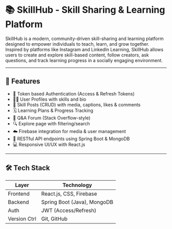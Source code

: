 # 📚 SkillHub - Skill Sharing & Learning Platform

SkillHub is a modern, community-driven skill-sharing and learning platform designed to empower individuals to teach, learn, and grow together. Inspired by platforms like Instagram and LinkedIn Learning, SkillHub allows users to create and explore skill-based content, follow creators, ask questions, and track learning progress in a socially engaging environment.

---

## 🚀 Features

- 🔐 Token based Authentication (Access & Refresh Tokens)
- 🧑‍🏫 User Profiles with skills and bio
- 📸 Skill Posts (CRUD) with media, captions, likes & comments
- 🗓️ Learning Plans & Progress Tracking
- 💬 Q&A Forum (Stack Overflow-style)
- 🔍 Explore page with filtering/search
- ☁️ Firebase integration for media & user management
- 📡 RESTful API endpoints using Spring Boot & MongoDB
- 💻 Responsive UI/UX with React.js

---

## 🛠️ Tech Stack

| Layer        | Technology                      |
|--------------|---------------------------------|
| Frontend     | React.js, CSS, Firebase|
| Backend      | Spring Boot (Java), MongoDB     |
| Auth         | JWT (Access/Refresh) |
| Version Ctrl | Git, GitHub                     |

